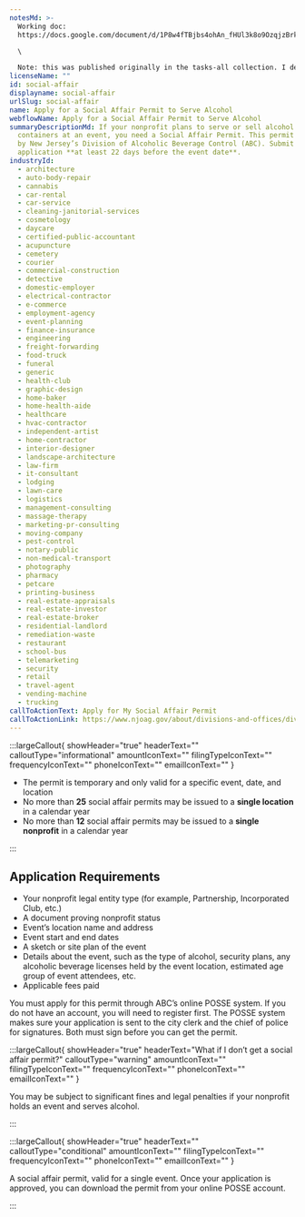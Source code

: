 ```yaml
---
notesMd: >-
  Working doc:
  https://docs.google.com/document/d/1P8w4fTBjbs4ohAn_fHUl3k8o9OzqjzBrkOxBNDsVSjo/edit?tab=t.0\

  \

  Note: this was published originally in the tasks-all collection. I deleted that version so it could be added here instead (license tasks navigator with webflow mappings)
licenseName: ""
id: social-affair
displayname: social-affair
urlSlug: social-affair
name: Apply for a Social Affair Permit to Serve Alcohol
webflowName: Apply for a Social Affair Permit to Serve Alcohol
summaryDescriptionMd: If your nonprofit plans to serve or sell alcohol in open
  containers at an event, you need a Social Affair Permit. This permit is given
  by New Jersey’s Division of Alcoholic Beverage Control (ABC). Submit your
  application **at least 22 days before the event date**.
industryId:
  - architecture
  - auto-body-repair
  - cannabis
  - car-rental
  - car-service
  - cleaning-janitorial-services
  - cosmetology
  - daycare
  - certified-public-accountant
  - acupuncture
  - cemetery
  - courier
  - commercial-construction
  - detective
  - domestic-employer
  - electrical-contractor
  - e-commerce
  - employment-agency
  - event-planning
  - finance-insurance
  - engineering
  - freight-forwarding
  - food-truck
  - funeral
  - generic
  - health-club
  - graphic-design
  - home-baker
  - home-health-aide
  - healthcare
  - hvac-contractor
  - independent-artist
  - home-contractor
  - interior-designer
  - landscape-architecture
  - law-firm
  - it-consultant
  - lodging
  - lawn-care
  - logistics
  - management-consulting
  - massage-therapy
  - marketing-pr-consulting
  - moving-company
  - pest-control
  - notary-public
  - non-medical-transport
  - photography
  - pharmacy
  - petcare
  - printing-business
  - real-estate-appraisals
  - real-estate-investor
  - real-estate-broker
  - residential-landlord
  - remediation-waste
  - restaurant
  - school-bus
  - telemarketing
  - security
  - retail
  - travel-agent
  - vending-machine
  - trucking
callToActionText: Apply for My Social Affair Permit
callToActionLink: https://www.njoag.gov/about/divisions-and-offices/division-of-alcoholic-beverage-control-home/posse-online-licensing-system/
---
```

:::largeCallout{ showHeader="true" headerText="" calloutType="informational" amountIconText="" filingTypeIconText="" frequencyIconText="" phoneIconText="" emailIconText="" }

* The permit is temporary and only valid for a specific event, date, and location
* No more than **25** social affair permits may be issued to a **single location** in a calendar year
* No more than **12** social affair permits may be issued to a **single nonprofit** in a calendar year

:::

## Application Requirements

* Your nonprofit legal entity type (for example, Partnership, Incorporated Club, etc.)
* A document proving nonprofit status
* Event’s location name and address
* Event start and end dates
* A sketch or site plan of the event
* Details about the event, such as the type of alcohol, security plans, any alcoholic beverage licenses held by the event location, estimated age group of event attendees, etc.
* Applicable fees paid

You must apply for this permit through ABC’s online POSSE system. If you do not have an account, you will need to register first. The POSSE system makes sure your application is sent to the city clerk and the chief of police for signatures. Both must sign before you can get the permit.

:::largeCallout{ showHeader="true" headerText="What if I don’t get a social affair permit?" calloutType="warning" amountIconText="" filingTypeIconText="" frequencyIconText="" phoneIconText="" emailIconText="" }

You may be subject to significant fines and legal penalties if your nonprofit holds an event and serves alcohol.

:::

:::largeCallout{ showHeader="true" headerText="" calloutType="conditional" amountIconText="" filingTypeIconText="" frequencyIconText="" phoneIconText="" emailIconText="" }

A social affair permit, valid for a single event. Once your application is approved, you can download the permit from your online POSSE account.

:::